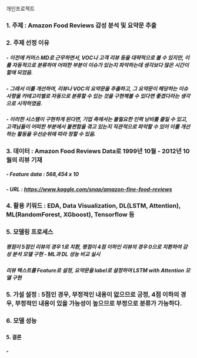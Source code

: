 개인프로젝트
### 1. 주제 : Amazon Food Reviews 감성 분석 및 요약문 추출
### 2. 주제 선정 이유 
##### - 이전에 커머스 MD로 근무하면서, VOC나 고객 리뷰 등을 대략적으로 볼 수 있지만, 이를 자동적으로 분류하여 어떠한 부분이 이슈가 있는지 파악하는데 생각보다 많은 시간이 할애 되었음. 
##### - 그래서 이를 개선하여, 리뷰나 VOC의 요약문을 추출하고, 그 요약문이 해당하는 이슈사항을 카테고리별로 자동으로 분류할 수 있는 것을 구현해볼 수 있다면 좋겠다라는 생각으로 시작하였음. 
##### - 이러한 시스템이 구현하게 된다면, 기업 측에서는 불필요한 인력 낭비를 줄일 수 있고, 고객님들이 어떠한 부분에서 불편함을 겪고 있는지 직관적으로 파악할 수 있어 이를 개선하는 활동을 우선순위에 따라 정할 수 있음.
### 3. 데이터 : Amazon Food Reviews Data로 1999년 10월 - 2012년 10월의 리뷰 기재
##### - Feature data : 568,454 x 10
##### - URL : https://www.kaggle.com/snap/amazon-fine-food-reviews
### 4. 활용 키워드 : EDA, Data Visualization, DL(LSTM, Attention), ML(RandomForest, XGboost), Tensorflow  등
### 5. 모델링 프로세스
##### 평점이 5점인 리뷰의 경우 1로 치환, 평점이 4점 이하인 리뷰의 경우 0으로 치환하여 감성 분석 모델 구현 - ML과 DL 성능 비교 실시
##### 리뷰 텍스트를 Feature로 설정, 요약문을 label로 설정하여 LSTM with Attention 모델 구현
### 5. 가설 설정 : 5점인 경우, 부정적인 내용이 없으므로 긍정, 4점 이하의 경우, 부정적인 내용이 있을 가능성이 높으므로 부정으로 분류가 가능하다.
### 6. 모델 성능
##### 


#### 5. 결론
##### - 
